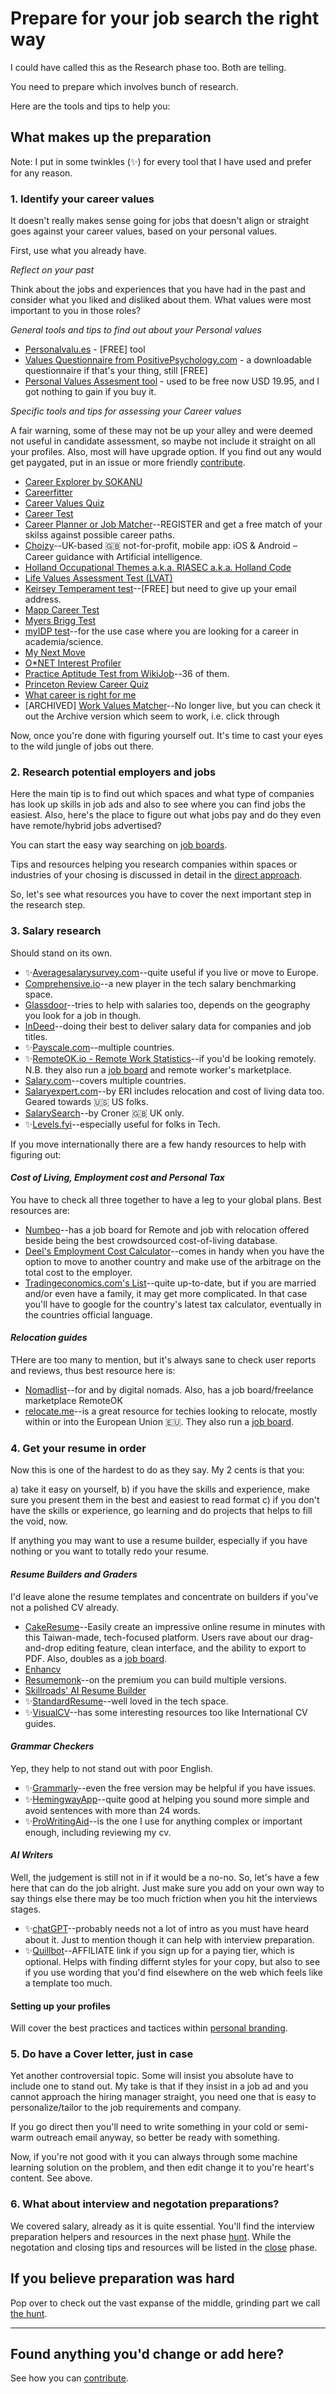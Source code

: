# Prepare for your job search the right way

I could have called this as the Research phase too. Both are telling. 

You need to prepare which involves bunch of research. 

Here are the tools and tips to help you:

## What makes up the preparation

Note: I put in some twinkles (✨) for every tool that I have used and prefer for any reason.

### 1. Identify your career values

It doesn't really makes sense going for jobs that doesn't align or straight goes against your career values, based on your personal values. 
  
First, use what you already have. 

_Reflect on your past_

Think about the jobs and experiences that you have had in the past and consider what you liked and disliked about them. What values were most important to you in those roles?

_General tools and tips to find out about your Personal values_

* [Personalvalu.es](https://personalvalu.es/) - [FREE] tool
* [Values Questionnaire from PositivePsychology.com](https://positivepsychology.com/values-questionnaire/) - a downloadable questionnaire if that's your thing, still [FREE]
* [Personal Values Assesment tool](https://www.valuescentre.com/tools-assessments/pva/) - used to be free now USD 19.95, and I got nothing to gain if you buy it.

_Specific tools and tips for assessing your Career values_

A fair warning, some of these may not be up your alley and were deemed not useful in candidate assessment, so maybe not include it straight on all your profiles.
Also, most will have upgrade option. If you find out any would get paygated, put in an issue or more friendly [contribute](./).

* [Career Explorer by SOKANU](https://www.careerexplorer.com/career-test/)
* [Careerfitter](https://www.careerfitter.com/) 
* [Career Values Quiz](https://www.careerguidancecharts.com/career-values-quiz.html)
* [Career Test](https://www.123test.com/career-test/)
* [Career Planner or Job Matcher](https://www.prospects.ac.uk/planner)--REGISTER and get a free match of your skilss against possible career paths.
* [Choizy](https://choizy.org)--UK-based 🇬🇧 not-for-profit, mobile app: iOS & Android – Career guidance with Artificial intelligence.
* [Holland Occupational Themes a.k.a. RIASEC a.k.a. Holland Code](https://www.truity.com/test/holland-code-career-test)
* [Life Values Assessment Test (LVAT)](https://www.whatsnext.com/life-values-self-assessment-test/)
* [Keirsey Temperament test](https://www.keirsey.com/sorter/register.aspx)--[FREE] but need to give up your email address.
* [Mapp Career Test](https://www.assessment.com/)
* [Myers Brigg Test](https://www.truity.com/test/type-finder-careers)
* [myIDP test](https://myidp.sciencecareers.org/?AspxAutoDetectCookieSupport=1)--for the use case where you are looking for a career in academia/science.
* [My Next Move](https://www.mynextmove.org/explore/ip)
* [O*NET Interest Profiler](https://www.mynextmove.org/explore/ip)
* [Practice Aptitude Test from WikiJob](https://www.wikijob.co.uk/aptitude-tests-home)--36 of them.
* [Princeton Review Career Quiz](https://www.princetonreview.com/quiz/career-quiz)
* [What career is right for me](https://www.whatcareerisrightforme.com/) 
* [ARCHIVED] [Work Values Matcher](https://web.archive.org/web/20210417015939/https://www.careeronestop.org/Toolkit/Careers/work-values-matcher.aspx)--No longer live, but you can check it out the Archive version which seem to work, i.e. click through

Now, once you're done with figuring yourself out.
It's time to cast your eyes to the wild jungle of jobs out there.

### 2. Research potential employers and jobs

Here the main tip is to find out which spaces and what type of companies has look up skills in job ads and also to see where you can find jobs the easiest. 
Also, here's the place to figure out what jobs pay and do they even have remote/hybrid jobs advertised?

You can start the easy way searching on [job boards](/channels/job-boards.md).

Tips and resources helping you research companies within spaces or industries of your chosing is discussed in detail in the [direct approach](/channels/direct-approach.md). 

So, let's see what resources you have to cover the next important step in the research step. 

### 3. Salary research

Should stand on its own.

* ✨[Averagesalarysurvey.com](https://www.averagesalarysurvey.com/)--quite useful if you live or move to Europe.
* [Comprehensive.io](https://www.comprehensive.io/)--a new player in the tech salary benchmarking space. 
* [Glassdoor](https://www.glassdoor.com)--tries to help with salaries too, depends on the geography you look for a job in though.
* [InDeed](https://www.indeed.com)--doing their best to deliver salary data for companies and job titles.
* ✨[Payscale.com](https://www.payscale.com/)--multiple countries.
* ✨[RemoteOK.io - Remote Work Statistics]([https://remoteok.com/remote-work-statistics)--if you'd be looking remotely. N.B. they also run a [job board](job-boards) and remote worker's marketplace.
* [Salary.com](https://www.salary.com/research)--covers multiple countries.
* [Salaryexpert.com](https://www.salaryexpert.com/)--by ERI includes relocation and cost of living data too. Geared towards 🇺🇸 US folks.
* [SalarySearch](https://www.salarysearch.co.uk/)--by Croner 🇬🇧 UK only.
* ✨[Levels.fyi](https://www.levels.fyi/)--especially useful for folks in Tech.

If you move internationally there are a few handy resources to help with figuring out:

#### _Cost of Living, Employment cost and Personal Tax_

You have to check all three together to have a leg to your global plans.
Best resources are:

* [Numbeo](https://www.numbeo.com)--has a job board for Remote and job with relocation offered beside being the best crowdsourced cost-of-living database.
* [Deel's Employment Cost Calculator](https://www.deel.com/employee-cost-calculator)--comes in handy when you have the option to move to another country and make use of the arbitrage on the total cost to the employer. 
* [Tradingeconomics.com's List](https://tradingeconomics.com/country-list/personal-income-tax-rate)--quite up-to-date, but if you are married and/or even have a family, it may get more complicated. In that case you'll have to google for the country's latest tax calculator, eventually in the countries official language. 

#### _Relocation guides_

THere are too many to mention, but it's always sane to check user reports and reviews, thus best resource here is:

* [Nomadlist](https://www.nomadlist.com)--for and by digital nomads. Also, has a job board/freelance marketplace RemoteOK
* [relocate.me](https://relocate.me)--is a great resource for techies looking to relocate, mostly within or into the European Union 🇪🇺. They also run a [job board](job-boards).  

### 4. Get your resume in order

Now this is one of the hardest to do as they say. 
My 2 cents is that you:

a) take it easy on yourself,
b) if you have the skills and experience, make sure you present them in the best and easiest to read format
c) if you don't have the skills or experience, go learning and do projects that helps to fill the void, now.

If anything you may want to use a resume builder, especially if you have nothing or you want to totally redo your resume.

#### _Resume Builders and Graders_

I'd leave alone the resume templates and concentrate on builders if you've not a polished CV already.

* [CakeResume](https://www.cakeresume.com/)--Easily create an impressive online resume in minutes with this Taiwan-made, tech-focused platform. Users rave about our drag-and-drop editing feature, clean interface, and the ability to export to PDF. Also, doubles as a [job board](job-boards).
* [Enhancv](https://enhancv.com/)
* [Resumemonk](https://www.resumonk.com/)--on the premium you can build multiple versions.
* [Skillroads' AI Resume Builder](https://skillroads.com/free-online-resume-builder)
* ✨[StandardResume](https://standardresume.co/)--well loved in the tech space.
* ✨[VisualCV](https://www.visualcv.com/)--has some interesting resources too like International CV guides. 

#### _Grammar Checkers_

Yep, they help to not stand out with poor English. 

* ✨[Grammarly](https://www.grammarly.com)--even the free version may be helpful if you have issues. 
* ✨[HemingwayApp](http://www.hemingwayapp.com/)--quite good at helping you sound more simple and avoid sentences with more than 24 words.
* ✨[ProWritingAid]()--is the one I use for anything complex or important enough, including reviewing my cv. 

#### _AI Writers_

Well, the judgement is still not in if it would be a no-no. So, let's have a few here that can do the job alright. Just make sure you add on your own way to say things else there may be too much friction when you hit the interviews stages.

* ✨[chatGPT](https://chat.openai.com/chat)--probably needs not a lot of intro as you must have heard about it. Just to mention though it can help with interview preparation.
* ✨[Quillbot](https://try.quillbot.com/p97a3jka1zab)--AFFILIATE link if you sign up for a paying tier, which is optional. Helps with finding differnt styles for your copy, but also to see if you use wording that you'd find elsewhere on the web which feels like a template too much. 
 
#### Setting up your profiles

Will cover the best practices and tactices within [personal branding](personal-branding).

### 5. Do have a Cover letter, just in case

Yet another controversial topic. 
Some will insist you absolute have to include one to stand out. 
My take is that if they insist in a job ad and you cannot approach the hiring manager straight, you need one that is easy to personalize/tailor to the job requirements and company. 

If you go direct then you'll need to write something in your cold or semi-warm outreach email anyway, so better be ready with something. 

Now, if you're not good with it you can always through some machine learning solution on the problem, and then edit change it to you're heart's content. See above. 

### 6. What about interview and negotation preparations?

We covered salary, already as it is quite essential. 
You'll find the interview preparation helpers and resources in the next phase [hunt](hunt).
While the negotation and closing tips and resources will be listed in the [close](close) phase.

## If you believe preparation was hard

Pop over to check out the vast expanse of the middle, grinding part we call [the hunt](hunt).

---

## Found anything you'd change or add here? 

See how you can [contribute](https://github.com/sugardayfox/awesome-job-search#how-to-contribute).
